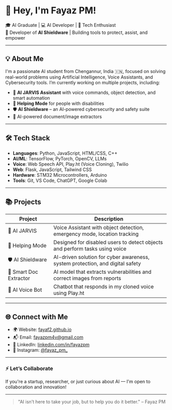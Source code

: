 # 👋 Hey, I'm Fayaz PM!

🎓 AI Graduate | 💻 AI Developer | 🚀 Tech Enthusiast  
🧠 Developer of **AI Shieldware** | Building tools to protect, assist, and empower

---

## 💡 About Me

I'm a passionate AI student from Chengannur, India 🇮🇳, focused on solving real-world problems using Artificial Intelligence, Voice Assistants, and Cybersecurity tools. I’m currently working on multiple projects, including:

- 🧠 **AI JARVIS Assistant** with voice commands, object detection, and smart automation
- 🤖 **Helping Mode** for people with disabilities
- 🛡️ **AI Shieldware** – an AI-powered cybersecurity and safety suite
- 📸 AI-powered document/image extractors

---

## 🛠️ Tech Stack

- **Languages**: Python, JavaScript, HTML/CSS, C++
- **AI/ML**: TensorFlow, PyTorch, OpenCV, LLMs
- **Voice**: Web Speech API, Play.ht (Voice Cloning), Twilio
- **Web**: Flask, JavaScript, Tailwind CSS
- **Hardware**: STM32 Microcontrollers, Arduino
- **Tools**: Git, VS Code, ChatGPT, Google Colab

---

## 📚 Projects

| Project | Description |
|--------|-------------|
| 🧠 AI JARVIS | Voice Assistant with object detection, emergency mode, location tracking |
| 🤖 Helping Mode | Designed for disabled users to detect objects and perform tasks using voice |
| 🛡️ AI Shieldware | AI-driven solution for cyber awareness, system protection, and digital safety |
| 📄 Smart Doc Extractor | AI model that extracts vulnerabilities and correct images from reports |
| 🎤 AI Voice Bot | Chatbot that responds in my cloned voice using Play.ht |

---

## 🌐 Connect with Me

- 🌍 Website: [fayaf2.github.io](https://fayaf2.github.io)
- 📬 Email: fayazpm4v@gmail.com
- 💼 LinkedIn: [linkedin.com/in/fayazpm](https://linkedin.com/in/fayazpm)
- 📸 Instagram: [@fayaz_pm_](https://instagram.com/fayaz_pm_)

---

### ⚡ Let’s Collaborate
If you're a startup, researcher, or just curious about AI — I'm open to collaboration and innovation!

---

> "AI isn’t here to take your job, but to help you do it better." – Fayaz PM
